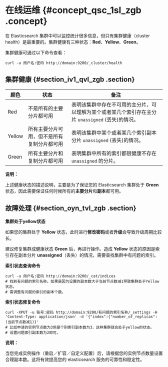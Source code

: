 # 在线运维 {#concept_qsc_1sl_zgb .concept}

在 Elasticsearch 集群中可以监控统计很多信息，但只有集群健康（cluster health）是最重要的。集群健康有三种状态：**Red**、**Yellow**、**Green**。

集群健康可通过以下命令查看：

`curl -u 用户名:密码 http://domain:9200/_cluster/health`

## 集群健康 {#section_iv1_qvl_zgb .section}

|颜色|状态|备注|
|--|--|--|
|Red|不是所有的主要分片都可用|表明该集群中存在不可用的主分片，可以理解为某个或者某几个索引存在主分片 `unassigned` \(丢失\)的情况。|
|Yellow|所有主要分片可用，但不是所有复制分片都可用|表明该集群中某个或者某几个索引副本分片 `unassigned` \(丢失\)的情况。|
|Green|所有主要分片和复制分片都可用|表明集群中所有的索引都很健康不存在 `unassigned` 的分片。|

**说明：** 

上述健康状态的描述说明，主要是为了保证您的 Elasticsearch 集群处于 **Green** 状态，因此需要保证任何时候所有的**主要分片**和**副本**都可用。

## 故障处理 {#section_oyn_tvl_zgb .section}

**集群处于yellow状态**

如果您的集群处于 **Yellow** 状态，此时进行**修改密码**或者**升级**会导致升级周期比较长。

建议修复集群成健康状态 **Green** 后，再进行操作。造成 **Yellow** 状态的原因是索引存在副本分片 **unassigned**（丢失）的情况，需要查找集群中有问题的索引。

**索引状态查询命令**

```
curl -u 用户名:密码 http://domain:9200/_cat/indices
# 找到有问题的索引名称。如果是因为设置的副本数大于当前节点数减1导致集群处于Yellow状态，
# 需调整有问题的索引的副本个数。
```

**索引状态修复命令**

```
curl -XPUT -u 账号:密码 http://domain:9200/有问题的索引名称/_settings -H 'Content-Type: application/json' -d '{"index":{"number_of_replicas":(当前节点数减1)}'
# 比如申请的实例节点数为3但是个别索引副本数为3，这样集群就会处于yellow的状态。
# 设置问题索引副本数为2即可。
```

**说明：** 

当您完成实例操作（重启／扩容／自定义配置）后，请根据您的实例节点数量设置合理副本数。这将有效提高您的 elasticsearch 服务的可靠性和稳定性。

